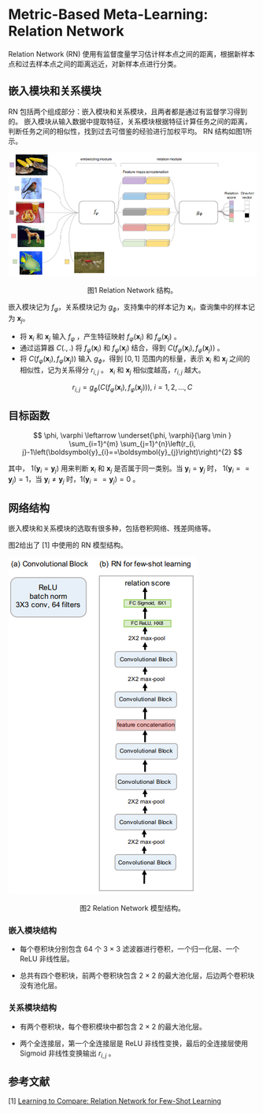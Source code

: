 # Metric-Based Meta-Learning: Relation Network

Relation Network (RN) 使用有监督度量学习估计样本点之间的距离，根据新样本点和过去样本点之间的距离远近，对新样本点进行分类。

## 嵌入模块和关系模块 

RN 包括两个组成部分：嵌入模块和关系模块，且两者都是通过有监督学习得到的。
嵌入模块从输入数据中提取特征，关系模块根据特征计算任务之间的距离，判断任务之间的相似性，找到过去可借鉴的经验进行加权平均。
RN 结构如图1所示。

![Relation Network Architecture](../../../images/meta_learning/metric_based_meta_learning/Relation_Network/RelationNetworkArchitecture.png)
<center>
图1	Relation Network 结构。
</center>


嵌入模块记为 $f_{\varphi}$，关系模块记为 $g_{\phi}$，支持集中的样本记为 $\boldsymbol{x}_{i}$，查询集中的样本记为 $\boldsymbol{x}_{j}$。

- 将 $\boldsymbol{x}_{i}$ 和 $\boldsymbol{x}_{j}$ 输入 $f_{\varphi}$ ，产生特征映射 $f_{\varphi}\left(\boldsymbol{x}_{i}\right)$ 和 $f_{\varphi}\left(\boldsymbol{x}_{j}\right)$ 。
- 通过运算器 $C(.,.)$ 将 $f_{\varphi}\left(\boldsymbol{x}_{i}\right)$ 和 $f_{\varphi}\left(\boldsymbol{x}_{j}\right)$ 结合，得到 $C(f_{\varphi}\left(\boldsymbol{x}_{i}\right),f_{\varphi}\left(\boldsymbol{x}_{j}\right))$ 。
- 将 $C(f_{\varphi}\left(\boldsymbol{x}_{i}\right),f_{\varphi}\left(\boldsymbol{x}_{j}\right))$ 输入 $g_{\phi}$，得到 $[0, 1]$ 范围内的标量，表示 $\boldsymbol{x}_{i}$ 和 $\boldsymbol{x}_{j}$ 之间的相似性，记为关系得分 $r_{i, j}$ 。 $\boldsymbol{x}_{i}$ 和 $\boldsymbol{x}_{j}$ 相似度越高，$r_{i, j}$ 越大。

$$
r_{i, j}=g_{\phi}\left(C\left(f_{\varphi}\left(\boldsymbol{x}_{i}\right), f_{\varphi}\left(\boldsymbol{x}_{j}\right)\right)\right), \ 
i = 1, 2, ..., C
$$

## 目标函数

$$
\phi, \varphi \leftarrow \underset{\phi, \varphi}{\arg \min } \sum_{i=1}^{m} \sum_{j=1}^{n}\left(r_{i, j}-1\left(\boldsymbol{y}_{i}==\boldsymbol{y}_{j}\right)\right)^{2}
$$

其中， $1\left(\boldsymbol{y}_{i}=\boldsymbol{y}_{j}\right)$ 用来判断 $\boldsymbol{x}_{i}$ 和 $\boldsymbol{x}_{j}$ 是否属于同一类别。当 $\boldsymbol{y}_{i}=\boldsymbol{y}_{j}$ 时， $1\left(\boldsymbol{y}_{i}==\boldsymbol{y}_{j}\right)=1$，当 $\boldsymbol{y}_{i} \neq \boldsymbol{y}_{j}$ 时，$1\left(\boldsymbol{y}_{i}==\boldsymbol{y}_{j}\right)=0$ 。

## 网络结构

嵌入模块和关系模块的选取有很多种，包括卷积网络、残差网络等。

图2给出了 [1] 中使用的 RN 模型结构。

![Relation Network Model](../../../images/meta_learning/metric_based_meta_learning/Relation_Network/RelationNetworkModel.png)
<center>
图2	Relation Network 模型结构。
</center>

### 嵌入模块结构

- 每个卷积块分别包含 64 个 3 $\times$ 3 滤波器进行卷积，一个归一化层、一个 ReLU 非线性层。

- 总共有四个卷积块，前两个卷积块包含 2 $\times$ 2 的最大池化层，后边两个卷积块没有池化层。


### 关系模块结构 

- 有两个卷积块，每个卷积模块中都包含 2 $\times$ 2 的最大池化层。

- 两个全连接层，第一个全连接层是 ReLU 非线性变换，最后的全连接层使用 Sigmoid 非线性变换输出 $r_{i,j}$ 。

## 参考文献

[1] [Learning to Compare: Relation Network for Few-Shot Learning](https://openaccess.thecvf.com/content_cvpr_2018/html/Sung_Learning_to_Compare_CVPR_2018_paper.html)